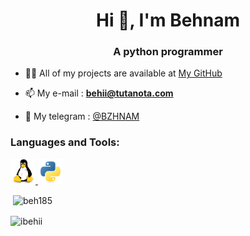 <h1 align="center">Hi 👋, I'm Behnam</h1>
<h3 align="center">A python programmer</h3>

- 👨‍💻 All of my projects are available at [My GitHub](https://github.com/ibehii)

- 📫 My e-mail : **behii@tutanota.com**

- 🚀 My telegram : [@BZHNAM](https://t.me/BZHNAM)
<p align="left">
</p>

<h3 align="left">Languages and Tools:</h3>
<p align="left"> <a href="https://www.linux.org/" target="_blank" rel="noreferrer"> <img src="https://raw.githubusercontent.com/devicons/devicon/master/icons/linux/linux-original.svg" alt="linux" width="40" height="40"/> </a> <a href="https://www.python.org" target="_blank" rel="noreferrer"> <img src="https://raw.githubusercontent.com/devicons/devicon/master/icons/python/python-original.svg" alt="python" width="40" height="40"/> </a> </p>

<p>&nbsp;<img align="center" src="https://github-readme-stats.vercel.app/api?username=ibehii&show_icons=true&locale=en" alt="beh185" /></p>

<p><img align="center" src="https://github-readme-streak-stats.herokuapp.com/?user=ibehii&theme=dark" alt="ibehii" /></p>
